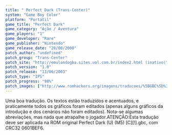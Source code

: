 ```yaml
---
title: " Perfect Dark (Trans-Center)"
system: "Game Boy Color"
platform: "Portátil"
game_title: "Perfect Dark"
game_category: "Ação / Aventura"
game_players: "1"
game_developer: "Rare"
game_publisher: "Nintendo"
game_release_date: "28/08/2000"
patch_author: "undefined"
patch_group: "Trans-Center"
patch_site: "http://emulandogba.sites.uol.com.br/index2.html (inativo)"
patch_version: "1.0"
patch_release: "13/06/2003"
patch_type: "IPS"
patch_progress: "98%"
patch_images: ["http://www.romhackers.org/imagens/traducoes/%5BGBC%5D%20Perfect%20Dark%20-%20Trans-Center%20-%201.png","http://www.romhackers.org/imagens/traducoes/%5BGBC%5D%20Perfect%20Dark%20-%20Trans-Center%20-%202.png","http://www.romhackers.org/imagens/traducoes/%5BGBC%5D%20Perfect%20Dark%20-%20Trans-Center%20-%203.png"]
---
```

Uma boa tradução. Os textos estão traduzidos e acentuados, e praticamente todos os gráficos foram editados (apenas alguns gráficos da introdução e dos cenários não foram editados). Nota-se algumas abreviações, mas nada que atrapalhe o jogador.ATENÇÃO:Esta tradução deve ser aplicada na ROM original Perfect Dark (U) (M5) [C][!].gbc, com CRC32 0601BEF6.